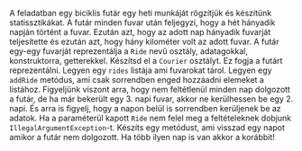 A feladatban egy biciklis futár egy heti munkáját rögzítjük és készítünk statissztikákat.  A futár minden fuvar után feljegyzi, hogy a hét hányadik napján történt a fuvar. Ezután azt, hogy az adott nap hányadik fuvarját teljesítette és ezután azt, hogy hány kilométer volt az adott fuvar. A futár egy-egy fuvarját reprezentálja a `Ride` nevű osztály, adatagokkal, konstruktorra, getterekkel.  Készítsd el a `Courier` osztályt. Ez fogja a futárt reprezentálni. Legyen egy `rides` listája ami fuvarokat tárol. Legyen egy `addRide` metódus, ami csak sorrendben enged hozzáadni elemeket a listához. Figyeljünk viszont arra, hogy nem feltétlenül minden nap dolgozott a futár, de ha már bekerült egy 3. napi fuvar, akkor ne kerülhessen be egy 2. napi. És arra is figyelj, hogy a napon belül is sorrendben kerüljenek be az adatok. Ha a paraméterül kapott `Ride` nem felel meg a feltételeknek dobjunk `IllegalArgumentException`-t. Készíts egy metódust, ami visszad egy napot amikor a futár nem dolgozott. Ha több ilyen nap is van akkor a korábbit!